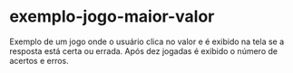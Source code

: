 # exemplo-jogo-maior-valor
Exemplo de um jogo onde o usuário clica no valor e é exibido na tela se a resposta está certa ou errada. Após dez jogadas é exibido o número de acertos e erros.
